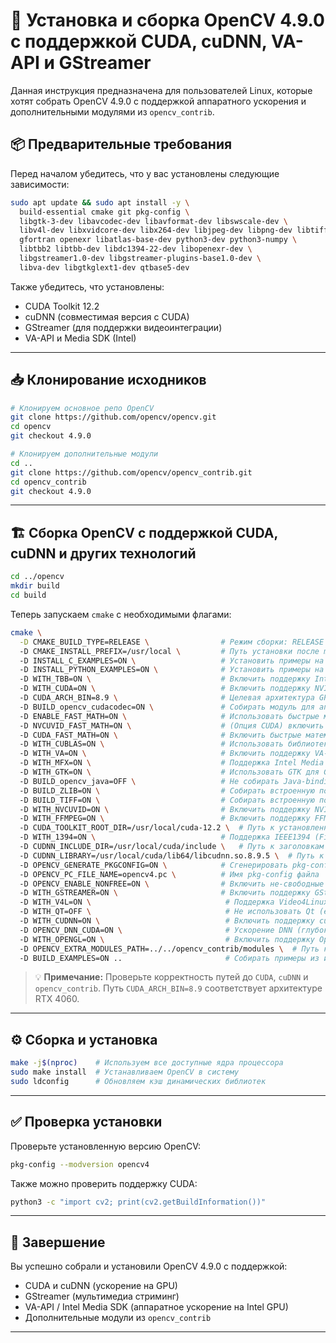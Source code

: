 # 🚀 Установка и сборка OpenCV 4.9.0 с поддержкой CUDA, cuDNN, VA-API и GStreamer

Данная инструкция предназначена для пользователей Linux, которые хотят собрать OpenCV 4.9.0 с поддержкой аппаратного ускорения и дополнительными модулями из `opencv_contrib`.

## 📦 Предварительные требования

Перед началом убедитесь, что у вас установлены следующие зависимости:

```bash
sudo apt update && sudo apt install -y \
  build-essential cmake git pkg-config \
  libgtk-3-dev libavcodec-dev libavformat-dev libswscale-dev \
  libv4l-dev libxvidcore-dev libx264-dev libjpeg-dev libpng-dev libtiff-dev \
  gfortran openexr libatlas-base-dev python3-dev python3-numpy \
  libtbb2 libtbb-dev libdc1394-22-dev libopenexr-dev \
  libgstreamer1.0-dev libgstreamer-plugins-base1.0-dev \
  libva-dev libgtkglext1-dev qtbase5-dev
```

Также убедитесь, что установлены:

- CUDA Toolkit 12.2
- cuDNN (совместимая версия с CUDA)
- GStreamer (для поддержки видеоинтеграции)
- VA-API и Media SDK (Intel)

---

## 📥 Клонирование исходников

```bash
# Клонируем основное репо OpenCV
git clone https://github.com/opencv/opencv.git
cd opencv
git checkout 4.9.0

# Клонируем дополнительные модули
cd ..
git clone https://github.com/opencv/opencv_contrib.git
cd opencv_contrib
git checkout 4.9.0
```

---

## 🏗️ Сборка OpenCV с поддержкой CUDA, cuDNN и других технологий

```bash
cd ../opencv
mkdir build
cd build
```

Теперь запускаем `cmake` с необходимыми флагами:

```bash
cmake \
  -D CMAKE_BUILD_TYPE=RELEASE \                # Режим сборки: RELEASE включает оптимизации
  -D CMAKE_INSTALL_PREFIX=/usr/local \         # Путь установки после make install
  -D INSTALL_C_EXAMPLES=ON \                   # Установить примеры на C++
  -D INSTALL_PYTHON_EXAMPLES=ON \              # Установить примеры на Python
  -D WITH_TBB=ON \                             # Включить поддержку Intel TBB (многопоточность)
  -D WITH_CUDA=ON \                            # Включить поддержку NVIDIA CUDA
  -D CUDA_ARCH_BIN=8.9 \                       # Целевая архитектура GPU (8.9 = RTX 4060)
  -D BUILD_opencv_cudacodec=ON \               # Собирать модуль для аппаратного декодирования видео на CUDA
  -D ENABLE_FAST_MATH=ON \                     # Использовать быстрые математические функции
  -D NVCUVID_FAST_MATH=ON \                    # (Опция CUDA) включить быстрые вычисления для NVCUVID
  -D CUDA_FAST_MATH=ON \                       # Включить быстрые математические функции CUDA
  -D WITH_CUBLAS=ON \                          # Использовать библиотеку CUBLAS (линейная алгебра от NVIDIA)
  -D WITH_VA=ON \                              # Включить поддержку VA-API (аппаратное ускорение на Intel GPU)
  -D WITH_MFX=ON \                             # Поддержка Intel Media SDK (libmfx)
  -D WITH_GTK=ON \                             # Использовать GTK для GUI (например, в imshow)
  -D BUILD_opencv_java=OFF \                   # Не собирать Java-bindings
  -D BUILD_ZLIB=ON \                           # Собирать встроенную поддержку Zlib
  -D BUILD_TIFF=ON \                           # Собирать встроенную поддержку TIFF
  -D WITH_NVCUVID=ON \                         # Включить поддержку NVIDIA CUVID
  -D WITH_FFMPEG=ON \                          # Включить поддержку FFMPEG (чтение/запись видеофайлов)
  -D CUDA_TOOLKIT_ROOT_DIR=/usr/local/cuda-12.2 \  # Путь к установленному CUDA Toolkit
  -D WITH_1394=ON \                            # Поддержка IEEE1394 (FireWire камер)
  -D CUDNN_INCLUDE_DIR=/usr/local/cuda/include \   # Путь к заголовкам cuDNN
  -D CUDNN_LIBRARY=/usr/local/cuda/lib64/libcudnn.so.8.9.5 \  # Путь к библиотеке cuDNN
  -D OPENCV_GENERATE_PKGCONFIG=ON \            # Сгенерировать pkg-config файл
  -D OPENCV_PC_FILE_NAME=opencv4.pc \          # Имя pkg-config файла
  -D OPENCV_ENABLE_NONFREE=ON \                # Включить не-свободные модули (например, SIFT, SURF)
  -D WITH_GSTREAMER=ON \                       # Включить поддержку GStreamer
  -D WITH_V4L=ON \                              # Поддержка Video4Linux (камеры)
  -D WITH_QT=OFF \                              # Не использовать Qt (если используется GTK)
  -D WITH_CUDNN=ON \                            # Включить поддержку cuDNN в DNN модуле
  -D OPENCV_DNN_CUDA=ON \                       # Ускорение DNN (глубоких нейросетей) с CUDA
  -D WITH_OPENGL=ON \                           # Включить поддержку OpenGL (для отображения)
  -D OPENCV_EXTRA_MODULES_PATH=../../opencv_contrib/modules \  # Путь к дополнительным модулям из opencv_contrib
  -D BUILD_EXAMPLES=ON ..                       # Собирать примеры из исходников
```

> 💡 **Примечание:** Проверьте корректность путей до `CUDA`, `cuDNN` и `opencv_contrib`. Путь `CUDA_ARCH_BIN=8.9` соответствует архитектуре RTX 4060.

---

## ⚙️ Сборка и установка

```bash
make -j$(nproc)    # Используем все доступные ядра процессора
sudo make install  # Устанавливаем OpenCV в систему
sudo ldconfig      # Обновляем кэш динамических библиотек
```

---

## ✅ Проверка установки

Проверьте установленную версию OpenCV:

```bash
pkg-config --modversion opencv4
```

Также можно проверить поддержку CUDA:

```bash
python3 -c "import cv2; print(cv2.getBuildInformation())"
```

---

## 📌 Завершение

Вы успешно собрали и установили OpenCV 4.9.0 с поддержкой:

- CUDA и cuDNN (ускорение на GPU)
- GStreamer (мультимедиа стриминг)
- VA-API / Intel Media SDK (аппаратное ускорение на Intel GPU)
- Дополнительные модули из `opencv_contrib`

---
